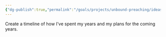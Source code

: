 ```yaml
---
{"dg-publish":true,"permalink":"/goals/projects/unbound-preaching/ideas/timeline-of-my-life/","created":"Aug 24, 2018, 1:08 PM"}
---
```



Create a timeline of how I've spent my years and my plans for the coming years.


